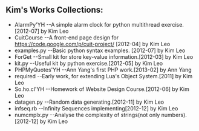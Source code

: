 ## Kim's **Works** Collections:
  * AlarmPy'YH        --A simple alarm clock for python multithread exercise.[2012-07] by Kim Leo
  * CuitCourse        --A front-end page design for https://code.google.com/p/cuit-project/  [2012-04] by Kim Leo
  * examples.py       --Basic python syntax examples. [2012-07] by Kim Leo
  * ForGet            --Small kit for store key-value information.[2012-03] by Kim Leo
  * kit.py            --Useful kit by python exercise.[2012-05] by Kim Leo
  * PHPMyQuotes'YH    --Ann Yang's first PHP work.[2013-02] by Ann Yang
  * required          --Early work, for extending Lua's Object System.[2011] by Kim Leo
  * So.ho.cl'YH       --Homework of Website Design Course.[2012-06] by Kim Leo
  * datagen.py        --Random data generating.[2012-11] by Kim Leo
  * infseq.rb         --Infinity Sequences implementing[2012-12] by Kim Leo
  * numcmplx.py       --Analyse the complexity of strings(not only numbers).[2012-12] by Kim Leo